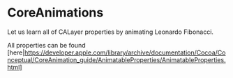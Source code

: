 # CoreAnimations
Let us learn all of CALayer properties by animating Leonardo Fibonacci.

All properties can be found [here|https://developer.apple.com/library/archive/documentation/Cocoa/Conceptual/CoreAnimation_guide/AnimatableProperties/AnimatableProperties.html]
